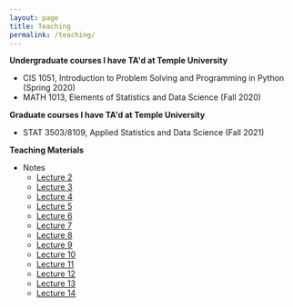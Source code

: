 ```yaml
---
layout: page
title: Teaching
permalink: /teaching/
---
```


**Undergraduate courses I have TA'd at Temple University**

* CIS 1051, Introduction to Problem Solving and Programming in Python (Spring 2020)
* MATH 1013, Elements of Statistics and Data Science (Fall 2020)

**Graduate courses I have TA'd at Temple University**
* STAT 3503/8109, Applied Statistics and Data Science (Fall 2021)

**Teaching Materials**
* Notes
	* [Lecture 2](./files/stat8109_notes/lecture02_notes.pdf)
	* [Lecture 3](./files/stat8109_notes/lecture03_notes.pdf)
	* [Lecture 4](./files/stat8109_notes/lecture04_notes.pdf)
	* [Lecture 5](./files/stat8109_notes/lecture05_notes.pdf)
	* [Lecture 6](./files/stat8109_notes/lecture06_notes.pdf)
	* [Lecture 7](./files/stat8109_notes/lecture07_notes.pdf)
	* [Lecture 8](./files/stat8109_notes/lecture08_notes.pdf)
	* [Lecture 9](./files/stat8109_notes/lecture09_notes.pdf)	
	* [Lecture 10](./files/stat8109_notes/lecture10_notes.pdf)	
	* [Lecture 11](./files/stat8109_notes/lecture11_notes.pdf)	
	* [Lecture 12](./files/stat8109_notes/lecture12_notes.pdf)	
	* [Lecture 13](./files/stat8109_notes/lecture13_notes.pdf)	
	* [Lecture 14](./files/stat8109_notes/lecture14_notes.pdf)